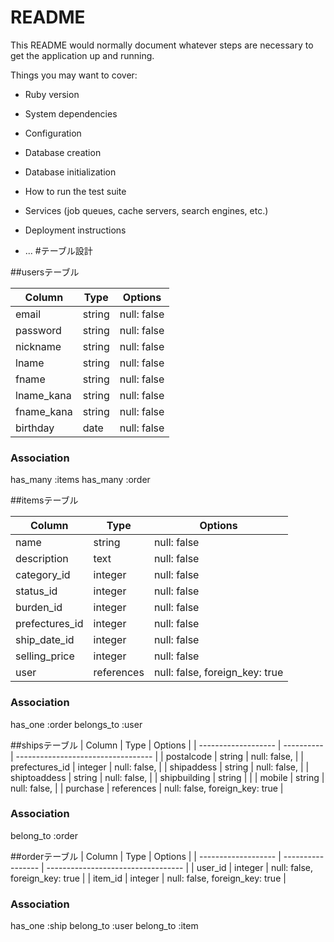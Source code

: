 # README

This README would normally document whatever steps are necessary to get the
application up and running.

Things you may want to cover:

* Ruby version

* System dependencies

* Configuration

* Database creation

* Database initialization

* How to run the test suite

* Services (job queues, cache servers, search engines, etc.)

* Deployment instructions

* ...
#テーブル設計

##usersテーブル

| Column     | Type     | Options     |
| ---------- | -------- | ----------- |
| email      | string   | null: false |
| password   | string   | null: false |
| nickname   | string   | null: false |
| lname      | string   | null: false |
| fname      | string   | null: false |
| lname_kana | string   | null: false |
| fname_kana | string   | null: false |
| birthday   | date     | null: false |

### Association
has_many :items
has_many :order


##itemsテーブル

| Column            | Type        | Options                        |
| ----------------- | ----------- | ------------------------------ |
| name              | string      | null: false                    |
| description       | text        | null: false                    |
| category_id       | integer     | null: false                    |
| status_id         | integer     | null: false                    |
| burden_id         | integer     | null: false                    |
| prefectures_id    | integer     | null: false                    |
| ship_date_id      | integer     | null: false                    |
| selling_price     | integer     | null: false                    |
| user              | references  | null: false, foreign_key: true |


### Association
has_one :order
belongs_to :user


##shipsテーブル
| Column              | Type       | Options                            |
| ------------------- | ---------- | ---------------------------------- |
| postalcode          | string     |  null: false,                      |
| prefectures_id      | integer    |  null: false,                      |
| shipaddess          | string     |  null: false,                      |
| shiptoaddess        | string     |  null: false,                      |
| shipbuilding        | string     |                                    |
| mobile              | string     |  null: false,                      |
| purchase           | references  |  null: false, foreign_key: true    |

### Association
belong_to :order

##orderテーブル
| Column              | Type              | Options                            |
| ------------------- | ----------------- | ---------------------------------- |
| user_id             | integer           |  null: false, foreign_key: true    |
| item_id             | integer           |  null: false, foreign_key: true    |
### Association
has_one :ship
belong_to :user
belong_to :item